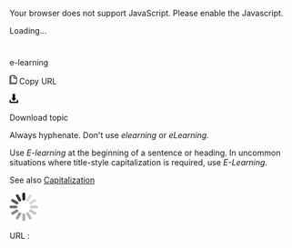 Your browser does not support JavaScript. Please enable the Javascript.

Loading...

# 

e-learning

![Copy URL](e-learning_files/Copy.png)
Copy URL

![Download](e-learning_files/Download.png)

Download topic

Always hyphenate. Don't use *elearning* or *eLearning.*

Use *E-learning* at the beginning of a sentence or heading. In uncommon situations where title-style capitalization is required, use *E-Learning*.

See also [Capitalization](https://worldready.cloudapp.net/Styleguide/Read?id=2700&topicid=33685)

![In progress](e-learning_files/activity-large.gif)

URL :
